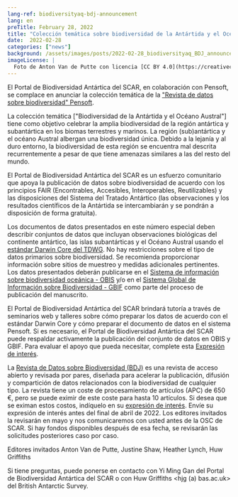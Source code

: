 ```yaml
---
lang-ref: biodiversityaq-bdj-announcement
lang: en
preTitle: February 28, 2022
title: "Colección temática sobre biodiversidad de la Antártida y el Océano Austral - Revista de Datos sobre Biodiversidad"
date:  2022-02-28
categories: ["news"]
background: /assets/images/posts/2022-02-28_biodiversityaq_BDJ_announcement.jpg
imageLicense: |
  Foto de Anton Van de Putte con licencia [CC BY 4.0](https://creativecommons.org/licenses/by/4.0/)
---
```


El Portal de Biodiversidad Antártica del SCAR, en colaboración con Pensoft, se complace en anunciar la colección temática de la ["Revista de datos sobre biodiversidad" Pensoft](https://bdj.pensoft.net/).

La colección temática ["Biodiversidad de la Antártida y el Océano Austral"] tiene como objetivo celebrar la amplia biodiversidad de la región antártica y subantártica en los biomas terrestres y marinos. La región (sub)antártica y el océano Austral albergan una biodiversidad única. Debido a la lejanía y al duro entorno, la biodiversidad de esta región se encuentra mal descrita recurrentemente a pesar de que tiene amenazas similares a las del resto del mundo.

El Portal de Biodiversidad Antártica del SCAR es un esfuerzo comunitario que apoya la publicación de datos sobre biodiversidad de acuerdo con los principios FAIR (Encontrables, Accesibles, Interoperables, Reutilizables) y las disposiciones del Sistema del Tratado Antártico (las observaciones y los resultados científicos de la Antártida se intercambiarán y se pondrán a disposición de forma gratuita).

Los documentos de datos presentados en este número especial deben describir conjuntos de datos que incluyan observaciones biológicas del continente antártico, las islas subantárticas y el Océano Austral usando el [estándar Darwin Core del TDWG](https://dwc.tdwg.org/). No hay restricciones sobre el tipo de datos primarios sobre biodiversidad. Se recomienda proporcionar información sobre sitios de muestreo y medidas adicionales pertinentes. Los datos presentados deberán publicarse en el [Sistema de información sobre biodiversidad oceánica - OBIS](http://www.obis.org/) y/o en el [Sistema Global de Información sobre Biodiversidad - GBIF](http://www.gbif.org/) como parte del proceso de publicación del manuscrito.

El Portal de Biodiversidad Antártica del SCAR brindará tutoría a través de seminarios web y talleres sobre cómo preparar los datos de acuerdo con el estándar Darwin Core y cómo preparar el documento de datos en el sistema Pensoft. Si es necesario, el Portal de Biodiversidad Antártica del SCAR puede respaldar activamente la publicación del conjunto de datos en OBIS y GBIF. Para evaluar el apoyo que pueda necesitar, complete esta [Expresión de interés](https://forms.gle/zddVfPt3Bj7sZ4ya7).

La [Revista de Datos sobre Biodiversidad (BDJ)](https://bdj.pensoft.net/) es una revista de acceso abierto y revisada por pares, diseñada para acelerar la publicación, difusión y compartición de datos relacionados con la biodiversidad de cualquier tipo. La revista tiene un coste de procesamiento de artículos (APC) de 650 €, pero se puede eximir de este coste para hasta 10 artículos.
Si desea que se eximan estos costos, indíquelo en su [expresión de interés](https://forms.gle/zddVfPt3Bj7sZ4ya7). Envíe su expresión de interés antes del final de abril de 2022. Los editores invitados la revisarán en mayo y nos comunicaremos con usted antes de la OSC de SCAR. Si hay fondos disponibles después de esa fecha, se revisarán las solicitudes posteriores caso por caso.

Editores invitados
Anton Van de Putte, Justine Shaw, Heather Lynch, Huw Griffiths

Si tiene preguntas, puede ponerse en contacto con Yi Ming Gan del Portal de Biodiversidad Antártica del SCAR o con Huw Griffiths <hjg (a) bas.ac.uk> del British Antarctic Survey.


